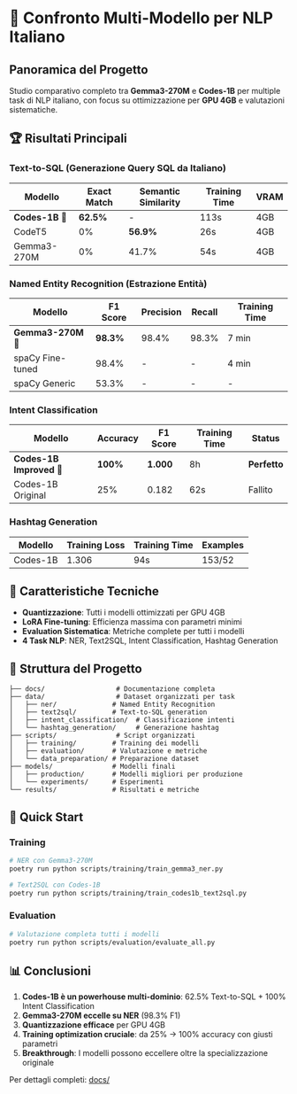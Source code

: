 # 🎯 Confronto Multi-Modello per NLP Italiano

## Panoramica del Progetto

Studio comparativo completo tra **Gemma3-270M** e **Codes-1B** per multiple task di NLP italiano, con focus su ottimizzazione per **GPU 4GB** e valutazioni sistematiche.

## 🏆 Risultati Principali

### Text-to-SQL (Generazione Query SQL da Italiano)
| Modello | Exact Match | Semantic Similarity | Training Time | VRAM |
|---------|-------------|--------------------|--------------|----|
| **Codes-1B** 🥇 | **62.5%** | - | 113s | 4GB |
| CodeT5 | 0% | **56.9%** | 26s | 4GB |
| Gemma3-270M | 0% | 41.7% | 54s | 4GB |

### Named Entity Recognition (Estrazione Entità)
| Modello | F1 Score | Precision | Recall | Training Time |
|---------|----------|-----------|--------|----|
| **Gemma3-270M** 🥇 | **98.3%** | 98.4% | 98.3% | 7 min |
| spaCy Fine-tuned | 98.4% | - | - | 4 min |
| spaCy Generic | 53.3% | - | - | - |

### Intent Classification
| Modello | Accuracy | F1 Score | Training Time | Status |
|---------|----------|----------|---------------|--------|
| **Codes-1B Improved** 🥇 | **100%** | **1.000** | 8h | **Perfetto** |
| Codes-1B Original | 25% | 0.182 | 62s | Fallito |

### Hashtag Generation
| Modello | Training Loss | Training Time | Examples |
|---------|---------------|---------------|----------|
| Codes-1B | 1.306 | 94s | 153/52 |

## 🔧 Caratteristiche Tecniche

- **Quantizzazione**: Tutti i modelli ottimizzati per GPU 4GB
- **LoRA Fine-tuning**: Efficienza massima con parametri minimi
- **Evaluation Sistematica**: Metriche complete per tutti i modelli
- **4 Task NLP**: NER, Text2SQL, Intent Classification, Hashtag Generation

## 📁 Struttura del Progetto

```
├── docs/                  # Documentazione completa
├── data/                  # Dataset organizzati per task
│   ├── ner/              # Named Entity Recognition
│   ├── text2sql/         # Text-to-SQL generation  
│   ├── intent_classification/  # Classificazione intenti
│   └── hashtag_generation/     # Generazione hashtag
├── scripts/               # Script organizzati
│   ├── training/         # Training dei modelli
│   ├── evaluation/       # Valutazione e metriche
│   └── data_preparation/ # Preparazione dataset
├── models/               # Modelli finali
│   ├── production/       # Modelli migliori per produzione
│   └── experiments/      # Esperimenti
└── results/              # Risultati e metriche
```

## 🚀 Quick Start

### Training
```bash
# NER con Gemma3-270M
poetry run python scripts/training/train_gemma3_ner.py

# Text2SQL con Codes-1B  
poetry run python scripts/training/train_codes1b_text2sql.py
```

### Evaluation
```bash
# Valutazione completa tutti i modelli
poetry run python scripts/evaluation/evaluate_all.py
```

## 📊 Conclusioni

1. **Codes-1B è un powerhouse multi-dominio**: 62.5% Text-to-SQL + 100% Intent Classification
2. **Gemma3-270M eccelle su NER** (98.3% F1)
3. **Quantizzazione efficace** per GPU 4GB
4. **Training optimization cruciale**: da 25% → 100% accuracy con giusti parametri
5. **Breakthrough**: I modelli possono eccellere oltre la specializzazione originale

Per dettagli completi: [docs/](docs/)